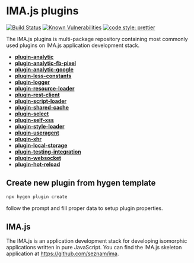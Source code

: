 # IMA.js plugins

[![Build Status](https://travis-ci.org/seznam/IMA.js-plugins.svg?branch=master)](https://travis-ci.org/seznam/IMA.js-plugins)
[![Known Vulnerabilities](https://snyk.io/test/github/seznam/IMA.js-plugins/badge.svg)](https://snyk.io/test/github/seznam/IMA.js-plugins)
[![code style: prettier](https://img.shields.io/badge/code_style-prettier-ff69b4.svg?style=flat-square)](https://github.com/prettier/prettier)

The IMA.js plugins is multi-package repository containing most commonly used plugins on IMA.js application development stack.

- [**plugin-analytic**](packages/plugin-analytic)
- [**plugin-analytic-fb-pixel**](packages/plugin-analytic-fb-pixel)
- [**plugin-analytic-google**](packages/plugin-analytic-google)
- [**plugin-less-constants**](packages/plugin-less-constants)
- [**plugin-logger**](packages/plugin-logger)
- [**plugin-resource-loader**](packages/plugin-resource-loader)
- [**plugin-rest-client**](packages/plugin-rest-client)
- [**plugin-script-loader**](packages/plugin-script-loader)
- [**plugin-shared-cache**](packages/plugin-shared-cache)
- [**plugin-select**](packages/plugin-select)
- [**plugin-self-xss**](packages/plugin-self-xss)
- [**plugin-style-loader**](packages/plugin-style-loader)
- [**plugin-useragent**](packages/plugin-useragent)
- [**plugin-xhr**](packages/plugin-xhr)
- [**plugin-local-storage**](packages/plugin-local-storage)
- [**plugin-testing-integration**](packages/plugin-testing-integration)
- [**plugin-websocket**](packages/plugin-websocket)
- [**plugin-hot-reload**](packages/plugin-hot-reload)

## Create new plugin from hygen template

```bash
npx hygen plugin create
```

follow the prompt and fill proper data to setup plugin properties.

## IMA.js
The IMA.js is an application development stack for developing isomorphic applications written in pure JavaScript. You can find the IMA.js skeleton application at https://github.com/seznam/ima.
